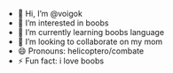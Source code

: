 - 👋 Hi, I’m @voigok
- 👀 I’m interested in boobs
- 🌱 I’m currently learning boobs language
- 💞️ I’m looking to collaborate on my mom
- 😄 Pronouns: helicoptero/combate
- ⚡ Fun fact: i love boobs
